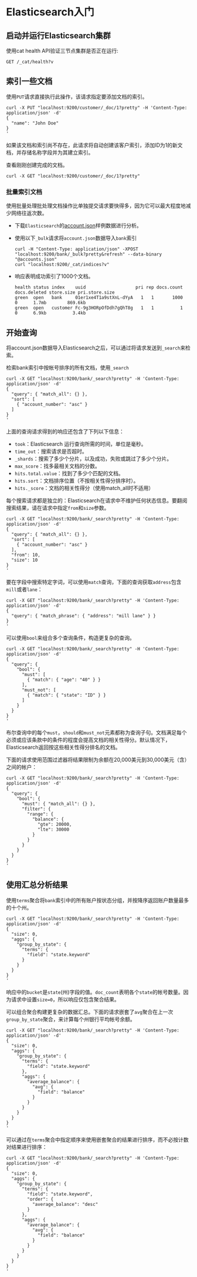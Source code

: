 # Elasticsearch入门

## 启动并运行Elasticsearch集群

使用cat health API验证三节点集群是否正在运行:

```
GET /_cat/health?v
```

## 索引一些文档

使用`PUT`请求直接执行此操作，该请求指定要添加文档的索引。

```shell
curl -X PUT "localhost:9200/customer/_doc/1?pretty" -H 'Content-Type: application/json' -d'
{
  "name": "John Doe"
}
'
```

如果该文档和索引尚不存在，此请求将自动创建该客户索引，添加ID为1的新文档，并存储名称字段并为其建立索引。

查看刚刚创建完成的文档。

```shell
curl -X GET "localhost:9200/customer/_doc/1?pretty"
```

### 批量索引文档

使用批量处理批处理文档操作比单独提交请求要快得多，因为它可以最大程度地减少网络往返次数。

- 下载`Elasticsearch`的[account.json](https://raw.githubusercontent.com/elastic/elasticsearch/master/docs/src/test/resources/accounts.json)样例数据进行分析。

- 使用以下`_bulk`请求将`account.json`数据导入`bank`索引

  ```shell
  curl -H "Content-Type: application/json" -XPOST "localhost:9200/bank/_bulk?pretty&refresh" --data-binary "@accounts.json"
  curl "localhost:9200/_cat/indices?v"
  ```

- 响应表明成功索引了1000个文档。

  ```
  health status index    uuid                   pri rep docs.count docs.deleted store.size pri.store.size
  green  open   bank     01er1xe4T1a9stXnL-dYyA   1   1       1000            0      1.7mb        869.6kb
  green  open   customer Fc-9g3HORpOfDdh7gQhT8g   1   1          1            0      6.9kb          3.4kb
  
  ```

## 开始查询

将account.json数据导入Elasticsearch之后，可以通过将请求发送到`_search`来检索。

检索bank索引中按帐号排序的所有文档，使用`_search`

```shell
curl -X GET "localhost:9200/bank/_search?pretty" -H 'Content-Type: application/json' -d'
{
  "query": { "match_all": {} },
  "sort": [
    { "account_number": "asc" }
  ]
}
'
```

上面的查询请求得到的响应还包含了下列以下信息：

- `took`：Elasticsearch 运行查询所需的时间，单位是毫秒。
- `time_out`：搜索请求是否超时。
- `_shards`：搜索了多少个分片，以及成功，失败或跳过了多少个分片。
- `max_score`：找多最相关文档的分数。
- `hits.total.value`：找到了多少个匹配的文档。
- `hits.sort`：文档排序位置（不按相关性得分排序时）。
- `hits._score`：文档的相关性得分（使用match_all时不适用）

每个搜索请求都是独立的：Elasticsearch在请求中不维护任何状态信息。要翻阅搜索结果，请在请求中指定`from`和`size`参数。

```shell
curl -X GET "localhost:9200/bank/_search?pretty" -H 'Content-Type: application/json' -d'
{
  "query": { "match_all": {} },
  "sort": [
    { "account_number": "asc" }
  ],
  "from": 10,
  "size": 10
}
'
```

要在字段中搜索特定字词，可以使用`match`查询，下面的查询获取`address`包含`mill`或者`lane`：

```shell
curl -X GET "localhost:9200/bank/_search?pretty" -H 'Content-Type: application/json' -d'
{
  "query": { "match_phrase": { "address": "mill lane" } }
}
'
```

可以使用`bool`来组合多个查询条件，构造更复杂的查询。

```shell
curl -X GET "localhost:9200/bank/_search?pretty" -H 'Content-Type: application/json' -d'
{
  "query": {
    "bool": {
      "must": [
        { "match": { "age": "40" } }
      ],
      "must_not": [
        { "match": { "state": "ID" } }
      ]
    }
  }
}
'
```

布尔查询中的每个`must`，`should`和`must_not`元素都称为查询子句。文档满足每个必须或应该条款中的条件的程度会提高文档的相关性得分。默认情况下，Elasticsearch返回按这些相关性得分排名的文档。

下面的请求使用范围过滤器将结果限制为余额在20,000美元到30,000美元（含）之间的帐户：

```shell
curl -X GET "localhost:9200/bank/_search?pretty" -H 'Content-Type: application/json' -d'
{
  "query": {
    "bool": {
      "must": { "match_all": {} },
      "filter": {
        "range": {
          "balance": {
            "gte": 20000,
            "lte": 30000
          }
        }
      }
    }
  }
}
'
```

## 使用汇总分析结果

使用`terms`聚合将`bank`索引中的所有账户按状态分组，并按降序返回账户数量最多的十个州。

```shell
curl -X GET "localhost:9200/bank/_search?pretty" -H 'Content-Type: application/json' -d'
{
  "size": 0,
  "aggs": {
    "group_by_state": {
      "terms": {
        "field": "state.keyword"
      }
    }
  }
}
'
```

响应中的`bucket`是`state`(州)字段的值。`doc_count`表明各个`state`的帐号数量。因为请求中设置`size=0`，所以响应仅包含聚合结果。

可以组合聚合构建更复杂的数据汇总。下面的请求嵌套了`avg`聚合在上一次`group_by_state`聚合，来计算每个州银行平均帐号余额。

```shell
curl -X GET "localhost:9200/bank/_search?pretty" -H 'Content-Type: application/json' -d'
{
  "size": 0,
  "aggs": {
    "group_by_state": {
      "terms": {
        "field": "state.keyword"
      },
      "aggs": {
        "average_balance": {
          "avg": {
            "field": "balance"
          }
        }
      }
    }
  }
}
'

```

可以通过在`terms`聚合中指定顺序来使用嵌套聚合的结果进行排序，而不必按计数对结果进行排序：

```shell
curl -X GET "localhost:9200/bank/_search?pretty" -H 'Content-Type: application/json' -d'
{
  "size": 0,
  "aggs": {
    "group_by_state": {
      "terms": {
        "field": "state.keyword",
        "order": {
          "average_balance": "desc"
        }
      },
      "aggs": {
        "average_balance": {
          "avg": {
            "field": "balance"
          }
        }
      }
    }
  }
}
'

```

## 